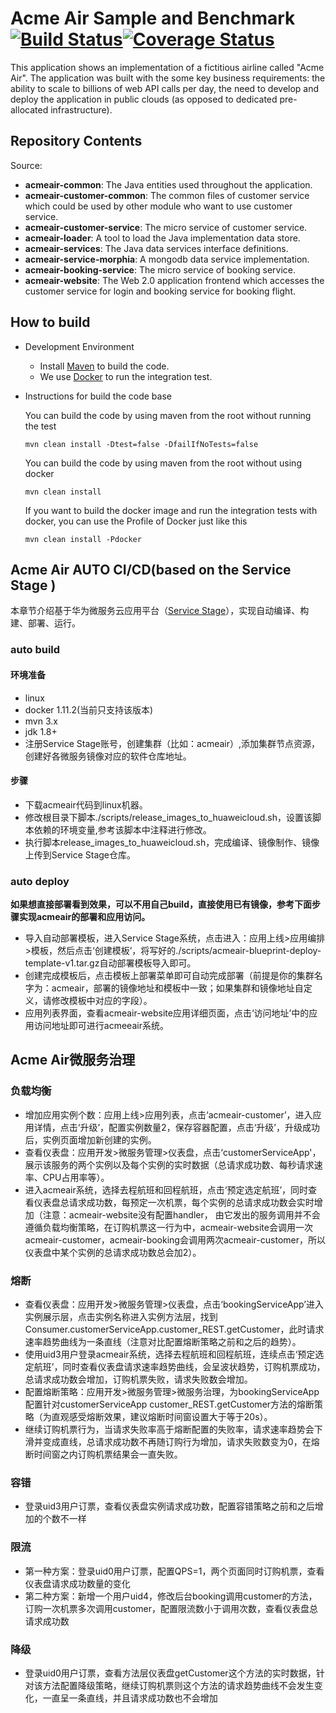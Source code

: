 # Acme Air Sample and Benchmark [![Build Status](https://travis-ci.org/TankTian/acmeair.svg?branch=master)](https://travis-ci.org/TankTian/acmeair)[![Coverage Status](https://coveralls.io/repos/github/TankTian/acmeair/badge.svg)](https://coveralls.io/github/TankTian/acmeair)

This application shows an implementation of a fictitious airline called "Acme Air".  The application was built with the some key business requirements: the ability to scale to billions of web API calls per day, the need to develop and deploy the application in public clouds (as opposed to dedicated pre-allocated infrastructure).
## Repository Contents

Source:

- **acmeair-common**: The Java entities used throughout the application.
- **acmeair-customer-common**: The common files of customer service which could be used by other module who want to use customer service.
- **acmeair-customer-service**: The micro service of customer service. 
- **acmeair-loader**:  A tool to load the Java implementation data store.
- **acmeair-services**:  The Java data services interface definitions.
- **acmeair-service-morphia**:  A mongodb data service implementation.
- **acmeair-booking-service**: The micro service of booking service.
- **acmeair-website**:  The Web 2.0 application frontend which accesses the customer service for login and booking service for booking flight. 

## How to build

* Development Environment
  
  * Install [Maven](https://maven.apache.org/) to build the code.
  * We use [Docker](https://www.docker.com/) to run the integration test.
   
* Instructions for build the code base

  You can build the code by using maven from the root without running the test
        
      mvn clean install -Dtest=false -DfailIfNoTests=false 
  
  You can build the code by using maven from the root without using docker
      
      mvn clean install

  If you want to build the docker image and run the integration tests with docker, you can use the Profile of Docker just like this 
  
      mvn clean install -Pdocker
      
      
## Acme Air AUTO CI/CD(based on the Service Stage )
本章节介绍基于华为微服务云应用平台（[Service Stage](https://servicestage.hwclouds.com)），实现自动编译、构建、部署、运行。

### auto build
####  环境准备 
* linux  
* docker 1.11.2(当前只支持该版本)   
* mvn 3.x  
* jdk 1.8+  
* 注册Service Stage账号，创建集群（比如：acmeair）,添加集群节点资源，创建好各微服务镜像对应的软件仓库地址。  
####  步骤  
* 下载acmeair代码到linux机器。   
* 修改根目录下脚本./scripts/release_images_to_huaweicloud.sh，设置该脚本依赖的环境变量,参考该脚本中注释进行修改。  
* 执行脚本release_images_to_huaweicloud.sh，完成编译、镜像制作、镜像上传到Service Stage仓库。  

### auto deploy  
**如果想直接部署看到效果，可以不用自己build，直接使用已有镜像，参考下面步骤实现acmeair的部署和应用访问。**  

* 导入自动部署模板，进入Service Stage系统，点击进入：应用上线>应用编排>模板，然后点击‘创建模板’，将写好的./scripts/acmeair-blueprint-deploy-template-v1.tar.gz自动部署模板导入即可。  
* 创建完成模板后，点击模板上部署菜单即可自动完成部署（前提是你的集群名字为：acmeair，部署的镜像地址和模板中一致；如果集群和镜像地址自定义，请修改模板中对应的字段）。  
* 应用列表界面，查看acmeair-website应用详细页面，点击‘访问地址’中的应用访问地址即可进行acmeeair系统。   

## Acme Air微服务治理   
###  负载均衡
* 增加应用实例个数：应用上线>应用列表，点击‘acmeair-customer’，进入应用详情，点击‘升级’，配置实例数量2，保存容器配置，点击‘升级’，升级成功后，实例页面增加新创建的实例。  
* 查看仪表盘：应用开发>微服务管理>仪表盘，点击‘customerServiceApp'，展示该服务的两个实例以及每个实例的实时数据（总请求成功数、每秒请求速率、CPU占用率等）。
* 进入acmeair系统，选择去程航班和回程航班，点击‘预定选定航班’，同时查看仪表盘总请求成功数，每预定一次机票，每个实例的总请求成功数会实时增加（注意：acmeair-website没有配置handler，
由它发出的服务调用并不会遵循负载均衡策略，在订购机票这一行为中，acmeair-website会调用一次acmeair-customer，acmeair-booking会调用两次acmeair-customer，所以仪表盘中某个实例的总请求成功数总会加2）。

###  熔断
* 查看仪表盘：应用开发>微服务管理>仪表盘，点击‘bookingServiceApp’进入实例展示层，点击实例名称进入实例方法层，找到Consumer.customerServiceApp.customer_REST.getCustomer，此时请求速率趋势曲线为一条直线（注意对比配置熔断策略之前和之后的趋势）。  
* 使用uid3用户登录acmeair系统，选择去程航班和回程航班，连续点击‘预定选定航班’，同时查看仪表盘请求速率趋势曲线，会呈波状趋势，订购机票成功，总请求成功数会增加，订购机票失败，请求失败数会增加。  
* 配置熔断策略：应用开发>微服务管理>微服务治理，为bookingServiceApp配置针对customerServiceApp customer_REST.getCustomer方法的熔断策略（为直观感受熔断效果，建议熔断时间窗设置大于等于20s）。  
* 继续订购机票行为，当请求失败率高于熔断配置的失败率，请求速率趋势会下滑并变成直线，总请求成功数不再随订购行为增加，请求失败数变为0，在熔断时间窗之内订购机票结果会一直失败。  

###  容错
* 登录uid3用户订票，查看仪表盘实例请求成功数，配置容错策略之前和之后增加的个数不一样

###  限流
* 第一种方案：登录uid0用户订票，配置QPS=1，两个页面同时订购机票，查看仪表盘请求成功数量的变化
* 第二种方案：新增一个用户uid4，修改后台booking调用customer的方法，订购一次机票多次调用customer，配置限流数小于调用次数，查看仪表盘总请求成功数
   
###  降级
* 登录uid0用户订票，查看方法层仪表盘getCustomer这个方法的实时数据，针对该方法配置降级策略，继续订购机票则这个方法的请求趋势曲线不会发生变化，一直呈一条直线，并且请求成功数也不会增加
    
      
